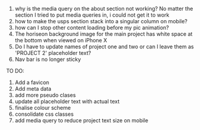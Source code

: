 
1. why is the media query on the about section not working?  No matter the section I tried to put media queries in, i could not get it to work
2. how to make the usps section stack into a singular column on mobile?
3. how can I stop other content loading before my pic animation?
4. The horiseon background image for the main project has white space at the bottom when viewed on iPhone X
5. Do I have to update names of project one and two or can I leave them as 'PROJECT 2' placeholder text?
6. Nav bar is no longer sticky

TO DO:
1. Add a favicon
2. Add meta data
3. add more pseudo clases
4. update all placeholder text with actual text
5. finalise colour scheme
6. consolidate css classes
7. add media query to reduce project text size on mobile
  